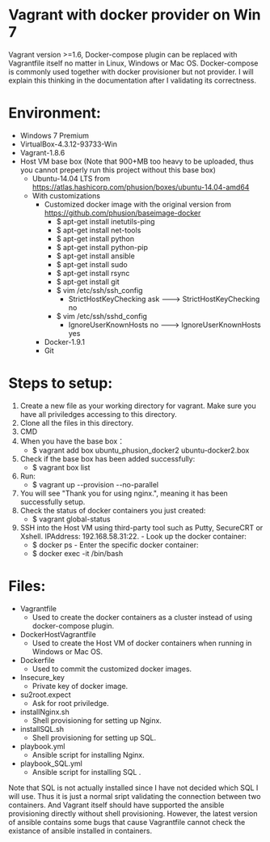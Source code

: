 # Vagrant with docker provider on Win 7
Vagrant version >=1.6, Docker-compose plugin can be replaced with Vagrantfile itself no matter in Linux, Windows or Mac OS. Docker-compose is commonly used together with docker provisioner but not provider. I will explain this thinking in the documentation after I validating its correctness.

# Environment:
  - Windows 7 Premium
  - VirtualBox-4.3.12-93733-Win
  - Vagrant-1.8.6
  - Host VM base box (Note that 900+MB too heavy to be uploaded, thus you cannot preperly run this project without this base box)
      - Ubuntu-14.04 LTS from https://atlas.hashicorp.com/phusion/boxes/ubuntu-14.04-amd64
      - With customizations
           - Customized docker image with the original version from https://github.com/phusion/baseimage-docker
               - $ apt-get install inetutils-ping
               - $ apt-get install net-tools
               - $ apt-get install python
               - $ apt-get install python-pip
               - $ apt-get install ansible
               - $ apt-get install sudo
               - $ apt-get install rsync
               - $ apt-get install git
               - $ vim /etc/ssh/ssh_config
                   - StrictHostKeyChecking ask  --->  StrictHostKeyChecking no
               - $ vim /etc/ssh/sshd_config
                   - IgnoreUserKnownHosts no  --->  IgnoreUserKnownHosts yes
           - Docker-1.9.1
           - Git
           
# Steps to setup:
  1. Create a new file as your working directory for vagrant. Make sure you have all priviledges accessing to this directory.
  2. Clone all the files in this directory.
  3. CMD
  4. When you have the base box：
       - $ vagrant add box ubuntu_phusion_docker2 ubuntu-docker2.box
  5. Check if the base box has been added successfully:
       - $ vagrant box list
  6. Run:
       - $ vagrant up --provision --no-parallel
  7. You will see "Thank you for using nginx.", meaning it has been successfully setup.
  8. Check the status of docker containers you just created:
       - $ vagrant global-status
  9. SSH into the Host VM using third-party tool such as Putty, SecureCRT or Xshell. IPAddress: 192.168.58.31:22.
    - Look up the docker container:
       - $ docker ps 
    - Enter the specific docker container:
       - $ docker exec -it <Container ID> /bin/bash

# Files:
  - Vagrantfile 
    - Used to create the docker containers as a cluster instead of using docker-compose plugin.
  - DockerHostVagrantfile
    - Used to create the Host VM of docker containers when running in Windows or Mac OS.
  - Dockerfile
    - Used to commit the customized docker images.    
  - Insecure_key
    - Private key of docker image.
  - su2root.expect
    - Ask for root priviledge.
  - installNginx.sh
    - Shell provisioning for setting up Nginx. 
  - installSQL.sh
    - Shell provisioning for setting up SQL.
  - playbook.yml
    - Ansible script for installing Nginx.
  - playbook_SQL.yml
    - Ansible script for installing SQL .

Note that SQL is not actually installed since I have not decided which SQL I will use. Thus it is just a normal sript validating the connection between two containers. And Vagrant itself should have supported the ansible provisioning directly without shell provisioning. However, the latest version of ansible contains some bugs that cause Vagrantfile cannot check the existance of ansible installed in containers.
